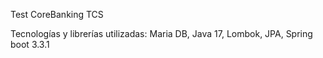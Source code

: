 Test CoreBanking TCS

Tecnologías y librerías utilizadas:
Maria DB,
Java 17,
Lombok,
JPA,
Spring boot 3.3.1
